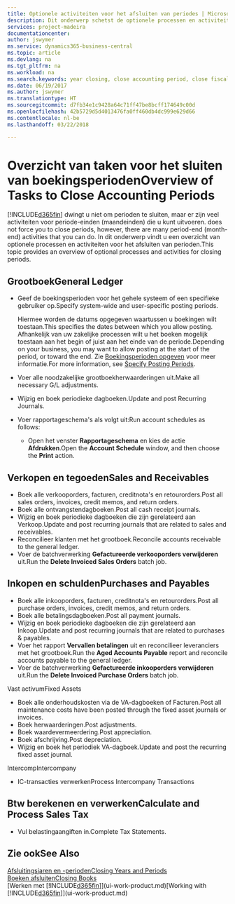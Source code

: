 ```yaml
---
title: Optionele activiteiten voor het afsluiten van periodes | Microsoft Docs
description: Dit onderwerp schetst de optionele processen en activiteiten voor het sluiten van boekingsperioden in Business Central.
services: project-madeira
documentationcenter: 
author: jswymer
ms.service: dynamics365-business-central
ms.topic: article
ms.devlang: na
ms.tgt_pltfrm: na
ms.workload: na
ms.search.keywords: year closing, close accounting period, close fiscal year, aging, creditor payments, vendor payments
ms.date: 06/19/2017
ms.author: jswymer
ms.translationtype: HT
ms.sourcegitcommit: d7fb34e1c9428a64c71ff47be8bcff174649c00d
ms.openlocfilehash: 42b5729d5d4013476fa0ff460db4dc999e629d66
ms.contentlocale: nl-be
ms.lasthandoff: 03/22/2018

---
```

# <a name="overview-of-tasks-to-close-accounting-periods"></a><span data-ttu-id="4da43-103">Overzicht van taken voor het sluiten van boekingsperioden</span><span class="sxs-lookup"><span data-stu-id="4da43-103">Overview of Tasks to Close Accounting Periods</span></span>
[!INCLUDE[d365fin](includes/d365fin_md.md)]<span data-ttu-id="4da43-104"> dwingt u niet om perioden te sluiten, maar er zijn veel activiteiten voor periode-einden (maandeinden) die u kunt uitvoeren.</span><span class="sxs-lookup"><span data-stu-id="4da43-104"> does not force you to close periods, however, there are many period-end (month-end) activities that you can do.</span></span> <span data-ttu-id="4da43-105">In dit onderwerp vindt u een overzicht van optionele processen en activiteiten voor het afsluiten van perioden.</span><span class="sxs-lookup"><span data-stu-id="4da43-105">This topic provides an overview of optional processes and activities for closing periods.</span></span>  

## <a name="general-ledger"></a><span data-ttu-id="4da43-106">Grootboek</span><span class="sxs-lookup"><span data-stu-id="4da43-106">General Ledger</span></span>
* <span data-ttu-id="4da43-107">Geef de boekingsperioden voor het gehele systeem of een specifieke gebruiker op.</span><span class="sxs-lookup"><span data-stu-id="4da43-107">Specify system-wide and user-specific posting periods.</span></span>  

    <span data-ttu-id="4da43-108">Hiermee worden de datums opgegeven waartussen u boekingen wilt toestaan.</span><span class="sxs-lookup"><span data-stu-id="4da43-108">This specifies the dates between which you allow posting.</span></span> <span data-ttu-id="4da43-109">Afhankelijk van uw zakelijke processen wilt u het boeken mogelijk toestaan aan het begin of juist aan het einde van de periode.</span><span class="sxs-lookup"><span data-stu-id="4da43-109">Depending on your business, you may want to allow posting at the start of the period, or toward the end.</span></span> <span data-ttu-id="4da43-110">Zie [Boekingsperioden opgeven](finance-how-specify-posting-periods.md) voor meer informatie.</span><span class="sxs-lookup"><span data-stu-id="4da43-110">For more information, see [Specify Posting Periods](finance-how-specify-posting-periods.md).</span></span>  
* <span data-ttu-id="4da43-111">Voer alle noodzakelijke grootboekherwaarderingen uit.</span><span class="sxs-lookup"><span data-stu-id="4da43-111">Make all necessary G/L adjustments.</span></span>  
* <span data-ttu-id="4da43-112">Wijzig en boek periodieke dagboeken.</span><span class="sxs-lookup"><span data-stu-id="4da43-112">Update and post Recurring Journals.</span></span>  
  <!--* Process Consolidations-->
* <span data-ttu-id="4da43-113">Voer rapportageschema's als volgt uit:</span><span class="sxs-lookup"><span data-stu-id="4da43-113">Run account schedules as follows:</span></span>  
  * <span data-ttu-id="4da43-114">Open het venster **Rapportageschema** en kies de actie **Afdrukken**.</span><span class="sxs-lookup"><span data-stu-id="4da43-114">Open the **Account Schedule** window, and then choose the **Print** action.</span></span>  

## <a name="sales-and-receivables"></a><span data-ttu-id="4da43-115">Verkopen en tegoeden</span><span class="sxs-lookup"><span data-stu-id="4da43-115">Sales and Receivables</span></span>
* <span data-ttu-id="4da43-116">Boek alle verkooporders, facturen, creditnota's en retourorders.</span><span class="sxs-lookup"><span data-stu-id="4da43-116">Post all sales orders, invoices, credit memos, and return orders.</span></span>  
* <span data-ttu-id="4da43-117">Boek alle ontvangstendagboeken.</span><span class="sxs-lookup"><span data-stu-id="4da43-117">Post all cash receipt journals.</span></span>  
* <span data-ttu-id="4da43-118">Wijzig en boek periodieke dagboeken die zijn gerelateerd aan Verkoop.</span><span class="sxs-lookup"><span data-stu-id="4da43-118">Update and post recurring journals that are related to sales and receivables.</span></span>  
* <span data-ttu-id="4da43-119">Reconcilieer klanten met het grootboek.</span><span class="sxs-lookup"><span data-stu-id="4da43-119">Reconcile accounts receivable to the general ledger.</span></span>  
* <span data-ttu-id="4da43-120">Voer de batchverwerking **Gefactureerde verkooporders verwijderen** uit.</span><span class="sxs-lookup"><span data-stu-id="4da43-120">Run the **Delete Invoiced Sales Orders** batch job.</span></span>  

## <a name="purchases-and-payables"></a><span data-ttu-id="4da43-121">Inkopen en schulden</span><span class="sxs-lookup"><span data-stu-id="4da43-121">Purchases and Payables</span></span>
* <span data-ttu-id="4da43-122">Boek alle inkooporders, facturen, creditnota's en retourorders.</span><span class="sxs-lookup"><span data-stu-id="4da43-122">Post all purchase orders, invoices, credit memos, and return orders.</span></span>  
* <span data-ttu-id="4da43-123">Boek alle betalingsdagboeken.</span><span class="sxs-lookup"><span data-stu-id="4da43-123">Post all payment journals.</span></span>  
* <span data-ttu-id="4da43-124">Wijzig en boek periodieke dagboeken die zijn gerelateerd aan Inkoop.</span><span class="sxs-lookup"><span data-stu-id="4da43-124">Update and post recurring journals that are related to purchases & payables.</span></span>  
* <span data-ttu-id="4da43-125">Voer het rapport **Vervallen betalingen** uit en reconcilieer leveranciers met het grootboek.</span><span class="sxs-lookup"><span data-stu-id="4da43-125">Run the **Aged Accounts Payable** report and reconcile accounts payable to the general ledger.</span></span>  
* <span data-ttu-id="4da43-126">Voer de batchverwerking **Gefactureerde inkooporders verwijderen** uit.</span><span class="sxs-lookup"><span data-stu-id="4da43-126">Run the **Delete Invoiced Purchase Orders** batch job.</span></span>  

<span data-ttu-id="4da43-127">Vast activum</span><span class="sxs-lookup"><span data-stu-id="4da43-127">Fixed Assets</span></span>
* <span data-ttu-id="4da43-128">Boek alle onderhoudskosten via de VA-dagboeken of Facturen.</span><span class="sxs-lookup"><span data-stu-id="4da43-128">Post all maintenance costs have been posted through the fixed asset journals or invoices.</span></span>
* <span data-ttu-id="4da43-129">Boek herwaarderingen.</span><span class="sxs-lookup"><span data-stu-id="4da43-129">Post adjustments.</span></span>
* <span data-ttu-id="4da43-130">Boek waardevermeerdering.</span><span class="sxs-lookup"><span data-stu-id="4da43-130">Post appreciation.</span></span>
* <span data-ttu-id="4da43-131">Boek afschrijving.</span><span class="sxs-lookup"><span data-stu-id="4da43-131">Post depreciation.</span></span>
* <span data-ttu-id="4da43-132">Wijzig en boek het periodiek VA-dagboek.</span><span class="sxs-lookup"><span data-stu-id="4da43-132">Update and post the recurring fixed asset journal.</span></span>

<span data-ttu-id="4da43-133">Intercomp</span><span class="sxs-lookup"><span data-stu-id="4da43-133">Intercompany</span></span>
* <span data-ttu-id="4da43-134">IC-transacties verwerken</span><span class="sxs-lookup"><span data-stu-id="4da43-134">Process Intercompany Transactions</span></span>

## <a name="calculate-and-process-sales-tax"></a><span data-ttu-id="4da43-135">Btw berekenen en verwerken</span><span class="sxs-lookup"><span data-stu-id="4da43-135">Calculate and Process Sales Tax</span></span>
* <span data-ttu-id="4da43-136">Vul belastingaangiften in.</span><span class="sxs-lookup"><span data-stu-id="4da43-136">Complete Tax Statements.</span></span>  

## <a name="see-also"></a><span data-ttu-id="4da43-137">Zie ook</span><span class="sxs-lookup"><span data-stu-id="4da43-137">See Also</span></span>
[<span data-ttu-id="4da43-138">Afsluitingsjaren en -perioden</span><span class="sxs-lookup"><span data-stu-id="4da43-138">Closing Years and Periods</span></span>](year-close-years-periods.md)  
[<span data-ttu-id="4da43-139">Boeken afsluiten</span><span class="sxs-lookup"><span data-stu-id="4da43-139">Closing Books</span></span>](year-close-books.md)  
<span data-ttu-id="4da43-140">[Werken met [!INCLUDE[d365fin](includes/d365fin_md.md)]](ui-work-product.md)</span><span class="sxs-lookup"><span data-stu-id="4da43-140">[Working with [!INCLUDE[d365fin](includes/d365fin_md.md)]](ui-work-product.md)</span></span>

